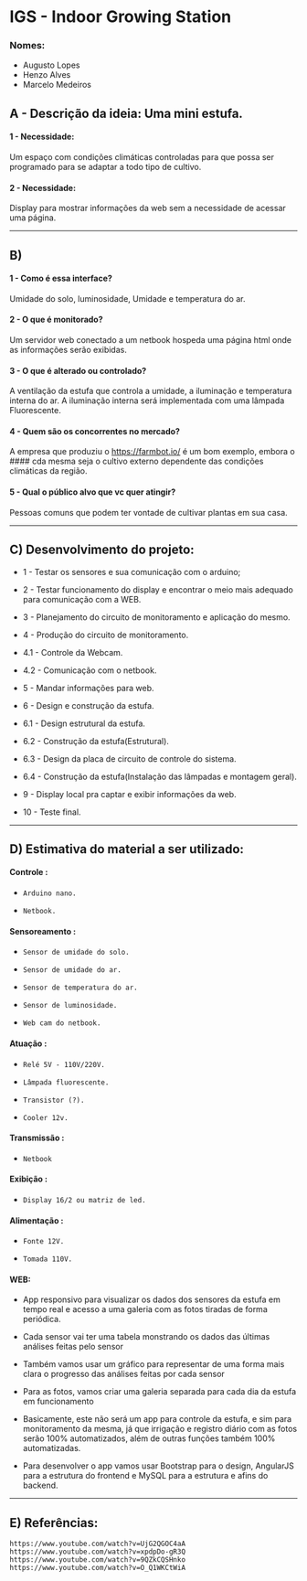 # IGS - Indoor Growing Station

### Nomes:

-    Augusto Lopes
-    Henzo Alves
-    Marcelo Medeiros

## A - Descrição da ideia: Uma mini estufa.

#### 1 - Necessidade:

  Um espaço com condições climáticas controladas para que possa ser programado para se adaptar a todo tipo de cultivo.

#### 2 - Necessidade:

  Display para mostrar informações da web sem a necessidade de acessar uma página.

--------------------------------------------------------------------------------
## B)

#### 1 - Como é essa interface?

  Umidade do solo, luminosidade, Umidade e temperatura do ar.

#### 2 - O que é monitorado?

  Um servidor web conectado a um netbook hospeda uma página html onde as informações serão exibidas.

#### 3 - O que é alterado ou controlado?

  A ventilação da estufa que controla a umidade, a iluminação e temperatura interna do ar. A iluminação interna será implementada com uma lâmpada Fluorescente.

#### 4 - Quem são os concorrentes no mercado?

  A empresa que produziu o https://farmbot.io/ é um bom exemplo, embora o #### cda mesma seja o cultivo externo dependente das condições climáticas da região.

#### 5 - Qual o público alvo que vc quer atingir?

  Pessoas comuns que podem ter vontade de cultivar plantas em sua casa.

--------------------------------------------------------------------------------
## C) Desenvolvimento do projeto:

-	1 - Testar os sensores e sua comunicação com o arduino;

-  2 - Testar funcionamento do display e encontrar o meio mais adequado para
  comunicação com a WEB.

-  3 - Planejamento do circuito de monitoramento e aplicação do mesmo.

-  4 - Produção do circuito de monitoramento.
  -  4.1 - Controle da Webcam.
  -  4.2 - Comunicação com o netbook.

-  5 - Mandar informações para web.

-  6 - Design e construção da estufa.
  -  6.1 - Design estrutural da estufa.
  -  6.2 - Construção da estufa(Estrutural).
  -  6.3 - Design da placa de circuito de controle do sistema.
  -  6.4 - Construção da estufa(Instalação das lâmpadas e montagem geral).

-  9 - Display local pra captar e exibir informações da web.

-  10 - Teste final.

--------------------------------------------------------------------------------
## D) Estimativa do material a ser utilizado:

####  Controle :

-     Arduino nano.
-     Netbook.

####  Sensoreamento :

-     Sensor de umidade do solo.
-     Sensor de umidade do ar.
-     Sensor de temperatura do ar.
-     Sensor de luminosidade.
-     Web cam do netbook.

####  Atuação :

-     Relé 5V - 110V/220V.
-     Lâmpada fluorescente.
-     Transistor (?).
-     Cooler 12v.

####  Transmissão :

-     Netbook

####  Exibição :

-     Display 16/2 ou matriz de led.

####  Alimentação :

-     Fonte 12V.
-     Tomada 110V.

#### WEB:

- App responsivo para visualizar os dados dos sensores da estufa em tempo real e acesso a uma galeria com as fotos tiradas de forma periódica.

- Cada sensor vai ter uma tabela monstrando os dados das últimas análises feitas pelo sensor
- Também vamos usar um gráfico para representar de uma forma mais clara o progresso das análises feitas por cada sensor
- Para as fotos, vamos criar uma galeria separada para cada dia da estufa em funcionamento

- Basicamente, este não será um app para controle da estufa, e sim para monitoramento da mesma, já que irrigação e registro diário com as fotos serão 100% automatizados, além de outras funções também 100% automatizadas.

- Para desenvolver o app vamos usar Bootstrap para o design, AngularJS para a estrutura do frontend e MySQL para a estrutura e afins do backend.

--------------------------------------------------------------------------------

## E) Referências:

    https://www.youtube.com/watch?v=UjG2QGOC4aA
    https://www.youtube.com/watch?v=xpdpDo-gR3Q
    https://www.youtube.com/watch?v=9QZkCQSHnko
    https://www.youtube.com/watch?v=O_Q1WKCtWiA
